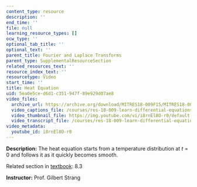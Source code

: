 ```yaml
---
content_type: resource
description: ''
end_time: ''
file: null
learning_resource_types: []
ocw_type: ''
optional_tab_title: ''
optional_text: ''
parent_title: Fourier and Laplace Transforms
parent_type: SupplementalResourceSection
related_resources_text: ''
resource_index_text: ''
resourcetype: Video
start_time: ''
title: Heat Equation
uid: 5ea0e5ce-d6d1-c351-947f-89e929d07ae8
video_files:
  archive_url: https://archive.org/download/MITRES18-009F15/MITRES18-009F15_8_3_HeatEquation_300k.mp4
  video_captions_file: /courses/res-18-009-learn-differential-equations-up-close-with-gilbert-strang-and-cleve-moler-fall-2015/190d35dac2e25bbfb7ce52ff7a3f09c9_i8rnEl8O-r0.vtt
  video_thumbnail_file: https://img.youtube.com/vi/i8rnEl8O-r0/default.jpg
  video_transcript_file: /courses/res-18-009-learn-differential-equations-up-close-with-gilbert-strang-and-cleve-moler-fall-2015/e4e2ce3d370619e134602d15ae69e68f_i8rnEl8O-r0.pdf
video_metadata:
  youtube_id: i8rnEl8O-r0
---
```


**Description:** The heat equation starts from a temperature distribution at _t_ = 0 and follows it as it quickly becomes smooth.

Related section in [textbook](http://www-math.mit.edu/~gs/dela/): 8.3

**Instructor:** Prof. Gilbert Strang

